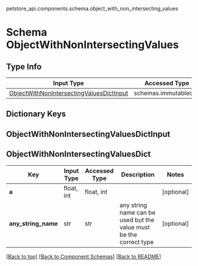petstore_api.components.schema.object_with_non_intersecting_values
# Schema ObjectWithNonIntersectingValues

## Type Info
Input Type | Accessed Type | Description | Notes
------------ | ------------- | ------------- | -------------
[ObjectWithNonIntersectingValuesDictInput](#objectwithnonintersectingvaluesdictinput) | schemas.immutabledict |  |

## Dictionary Keys
## ObjectWithNonIntersectingValuesDictInput
## ObjectWithNonIntersectingValuesDict

Key | Input Type | Accessed Type | Description | Notes
------------ | ------------- | ------------- | ------------- | -------------
**a** | float, int | float, int |  | [optional]
**any_string_name** | str | str | any string name can be used but the value must be the correct type | [optional]

[[Back to top]](#top) [[Back to Component Schemas]](../../../README.md#Component-Schemas) [[Back to README]](../../../README.md)
